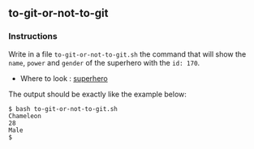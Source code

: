 ## to-git-or-not-to-git

### Instructions

Write in a file `to-git-or-not-to-git.sh` the command that will show the `name`, `power` and `gender` of the superhero with the `id: 170`.

- Where to look : [superhero](<https://((DOMAIN))/assets/superhero/all.json>)

The output should be exactly like the example below:

```console
$ bash to-git-or-not-to-git.sh
Chameleon
28
Male
$
```
